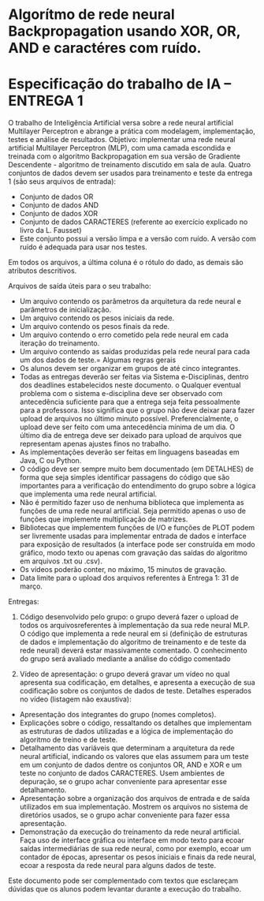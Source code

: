 
# Algorítmo de rede neural Backpropagation usando XOR, OR, AND e caractéres com ruído.
# Especificação do trabalho de IA – ENTREGA 1


O trabalho de Inteligência Artificial versa sobre a rede neural artificial Multilayer Perceptron e abrange a prática
com modelagem, implementação, testes e análise de resultados.
Objetivo: implementar uma rede neural artificial Multilayer Perceptron (MLP), com uma camada escondida e
treinada com o algoritmo Backpropagation em sua versão de Gradiente Descendente - algoritmo de
treinamento discutido em sala de aula.
Quatro conjuntos de dados devem ser usados para treinamento e teste da entrega 1 (são seus arquivos de
entrada):

- Conjunto de dados OR
- Conjunto de dados AND
- Conjunto de dados XOR
- Conjunto de dados CARACTERES (referente ao exercício explicado no livro da L. Fausset)
- Este conjunto possui a versão limpa e a versão com ruído. A versão com ruído é
adequada para usar nos testes.

Em todos os arquivos, a última coluna é o rótulo do dado, as demais são atributos descritivos.

Arquivos de saída úteis para o seu trabalho:

- Um arquivo contendo os parâmetros da arquitetura da rede neural e parâmetros de
inicialização.
- Um arquivo contendo os pesos iniciais da rede.
- Um arquivo contendo os pesos finais da rede.
- Um arquivo contendo o erro cometido pela rede neural em cada iteração do treinamento.
- Um arquivo contendo as saídas produzidas pela rede neural para cada um dos dados de teste.=
Algumas regras gerais
- Os alunos devem ser organizar em grupos de até cinco integrantes.
- Todas as entregas deverão ser feitas via Sistema e-Disciplinas, dentro dos deadlines
estabelecidos neste documento.
o Qualquer eventual problema com o sistema e-disciplina deve ser observado com
antecedência suficiente para que a entrega seja feita pessoalmente para a professora.
Isso significa que o grupo não deve deixar para fazer upload de arquivos no último
minuto possível. Preferencialmente, o upload deve ser feito com uma antecedência
mínima de um dia. O último dia de entrega deve ser deixado para upload de arquivos
que representam apenas ajustes finos no trabalho.
- As implementações deverão ser feitas em linguagens baseadas em Java, C ou Python.
- O código deve ser sempre muito bem documentado (em DETALHES) de forma que seja simples
identificar passagens do código que são importantes para a verificação do entendimento do
grupo sobre a lógica que implementa uma rede neural artificial.
- Não é permitido fazer uso de nenhuma biblioteca que implementa as funções de uma rede
neural artificial. Seja permitido apenas o uso de funções que implemente multiplicação de
matrizes. 
- Bibliotecas que implementem funções de I/O e funções de PLOT podem ser livremente usadas
para implementar entrada de dados e interface para exposição de resultados (a interface pode
ser construída em modo gráfico, modo texto ou apenas com gravação das saídas do algoritmo
em arquivos .txt ou .csv).
- Os vídeos poderão conter, no máximo, 15 minutos de gravação.
- Data limite para o upload dos arquivos referentes à Entrega 1: 31 de março.

Entregas:

1. Código desenvolvido pelo grupo: o grupo deverá fazer o upload de todos os arquivosreferentes
à implementação da sua rede neural MLP. O código que implementa a rede neural em si
(definição de estruturas de dados e implementação do algoritmo de treinamento e de teste da
rede neural) deverá estar massivamente comentado. O conhecimento do grupo será avaliado
mediante a análise do código comentado

2. Vídeo de apresentação: o grupo deverá gravar um vídeo no qual apresenta sua codificação, em
detalhes, e apresenta a execução de sua codificação sobre os conjuntos de dados de teste.
Detalhes esperados no vídeo (listagem não exaustiva):
  -  Apresentação dos integrantes do grupo (nomes completos).
  - Explicações sobre o código, ressaltando os detalhes que implementam as estruturas de
dados utilizadas e a lógica de implementação do algoritmo de treino e de teste.
  - Detalhamento das variáveis que determinam a arquitetura da rede neural artificial,
indicando os valores que elas assumem para um teste em um conjunto de dados dentre
os conjuntos OR, AND e XOR e um teste no conjunto de dados CARACTERES. Usem
ambientes de depuração, se o grupo achar conveniente para apresentar esse
detalhamento.
  - Apresentação sobre a organização dos arquivos de entrada e de saída utilizados em sua
implementação. Mostrem os arquivos no sistema de diretórios usados, se o grupo
achar conveniente para fazer essa apresentação.
  - Demonstração da execução do treinamento da rede neural artificial. Faça uso de
interface gráfica ou interface em modo texto para ecoar saídas intermediárias de sua
rede neural, como por exemplo, ecoar um contador de épocas, apresentar os pesos
iniciais e finais da rede neural, ecoar a resposta da rede neural para alguns dados de
teste.

Este documento pode ser complementado com textos que esclareçam dúvidas que os alunos podem levantar
durante a execução do trabalho. 
